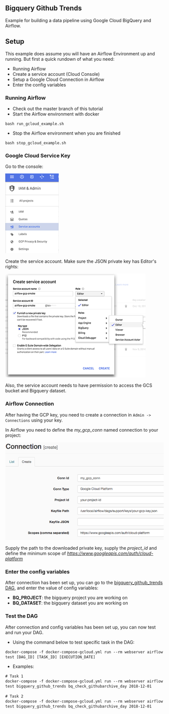 Bigquery Github Trends
---

Example for building a data pipeline using Google Cloud BigQuery and Airflow.

## Setup

This example does assume you will have an Airflow Environment up and running. But first
a quick rundown of what you need:

* Running Airflow
* Create a service account (Cloud Console)
* Setup a Google Cloud Connection in Airflow
* Enter the config variables

### Running Airflow

- Check out the master branch of this tutorial
- Start the Airflow environment with docker

```
bash run_gcloud_example.sh
```

- Stop the Airflow environment when you are finished

```
bash stop_gcloud_example.sh
```

### Google Cloud Service Key

Go to the console:

![console](img/console_service_account.png?raw=true)

Create the service account. Make sure the JSON private key has Editor's rights:

![console](img/create_service_account.png?raw=true)

Also, the service account needs to have permission to access the GCS bucket and Bigquery dataset.

### Airflow Connection

After having the GCP key, you need to create a connection in `Admin -> Connections` using your key.

In Airflow you need to define the *my_gcp_conn* named connection to your project:

![console](img/airflow_connection.png?raw=true)

Supply the path to the downloaded private key, supply the *project_id* and define the
minimum scope of *https://www.googleapis.com/auth/cloud-platform*

### Enter the config variables

After connection has been set up, you can go to the [bigquery_github_trends DAG](../../gcloud-example/bigquery_github/bigquery_github_trends.py), and enter the value of config variables:
- __BQ_PROJECT__: the bigquery project you are working on
- __BQ_DATASET__: the bigquery dataset you are working on

### Test the DAG

After connection and config variables has been set up, you can now test and run your DAG. 

- Using the command below to test specific task in the DAG:

```
docker-compose -f docker-compose-gcloud.yml run --rm webserver airflow test [DAG_ID] [TASK_ID] [EXECUTION_DATE]
```

- Examples: 

```
# Task 1
docker-compose -f docker-compose-gcloud.yml run --rm webserver airflow test bigquery_github_trends bq_check_githubarchive_day 2018-12-01

# Task 2
docker-compose -f docker-compose-gcloud.yml run --rm webserver airflow test bigquery_github_trends bq_check_githubarchive_day 2018-12-01
```
